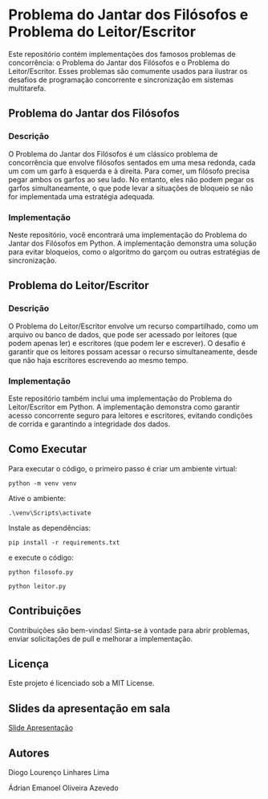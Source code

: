 
# Problema do Jantar dos Filósofos e Problema do Leitor/Escritor

Este repositório contém implementações dos famosos problemas de concorrência: o Problema do Jantar dos Filósofos e o Problema do Leitor/Escritor. Esses problemas são comumente usados para ilustrar os desafios de programação concorrente e sincronização em sistemas multitarefa.

## Problema do Jantar dos Filósofos

### Descrição
O Problema do Jantar dos Filósofos é um clássico problema de concorrência que envolve filósofos sentados em uma mesa redonda, cada um com um garfo à esquerda e à direita. Para comer, um filósofo precisa pegar ambos os garfos ao seu lado. No entanto, eles não podem pegar os garfos simultaneamente, o que pode levar a situações de bloqueio se não for implementada uma estratégia adequada.

### Implementação
Neste repositório, você encontrará uma implementação do Problema do Jantar dos Filósofos em Python. A implementação demonstra uma solução para evitar bloqueios, como o algoritmo do garçom ou outras estratégias de sincronização.

## Problema do Leitor/Escritor

### Descrição
O Problema do Leitor/Escritor envolve um recurso compartilhado, como um arquivo ou banco de dados, que pode ser acessado por leitores (que podem apenas ler) e escritores (que podem ler e escrever). O desafio é garantir que os leitores possam acessar o recurso simultaneamente, desde que não haja escritores escrevendo ao mesmo tempo.

### Implementação
Este repositório também inclui uma implementação do Problema do Leitor/Escritor em Python. A implementação demonstra como garantir acesso concorrente seguro para leitores e escritores, evitando condições de corrida e garantindo a integridade dos dados.

## Como Executar
Para executar o código, o primeiro passo é criar um ambiente virtual:

```python -m venv venv```

Ative o ambiente:

```.\venv\Scripts\activate```

Instale as dependências:

```pip install -r requirements.txt```

e execute o código:

```python filosofo.py``` 

```python leitor.py```

## Contribuições
Contribuições são bem-vindas! Sinta-se à vontade para abrir problemas, enviar solicitações de pull e melhorar a implementação.

## Licença
Este projeto é licenciado sob a MIT License.

## Slides da apresentação em sala
[Slide Apresentação](https://docs.google.com/presentation/d/1eJLRsvJRAW-no5_mR4E2emZy7O-5B-n0/edit?usp=sharing&ouid=104865582749893476202&rtpof=true&sd=true)


## Autores
Diogo Lourenço Linhares Lima

Ádrian Emanoel Oliveira Azevedo


